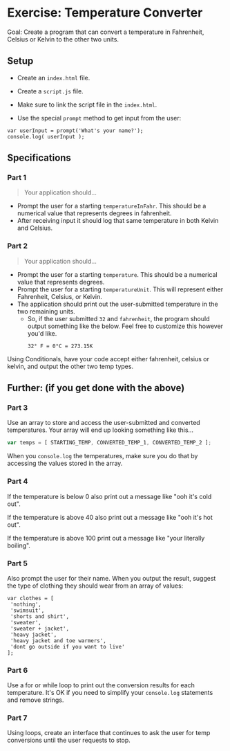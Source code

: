 # Exercise: Temperature Converter

Goal: Create a program that can convert a temperature in Fahrenheit, Celsius or Kelvin to the other two units.

## Setup

* Create an `index.html` file.
* Create a `script.js` file.
* Make sure to link the script file in the `index.html`.

* Use the special `prompt` method to get input from the user:

```
var userInput = prompt('What's your name?');
console.log( userInput );
```

## Specifications

### Part 1

> Your application should...

* Prompt the user for a starting `temperatureInFahr`. This should be a numerical value that represents degrees in fahrenheit.
* After receiving input it should log that same temperature in both Kelvin and Celsius.

### Part 2

> Your application should...

* Prompt the user for a starting `temperature`. This should be a numerical value that represents degrees.
* Prompt the user for a starting `temperatureUnit`. This will represent either Fahrenheit, Celsius, or Kelvin.
* The application should print out the user-submitted temperature in the two remaining units.
  * So, if the user submitted `32` and `fahrenheit`, the program should output something like the below. Feel free to customize this however you'd like.
    ```text
    32° F = 0°C = 273.15K
    ```

Using Conditionals, have your code accept either fahrenheit, celsius or kelvin, and output the other two temp types.

## Further: (if you get done with the above)

### Part 3

Use an array to store and access the user-submitted and converted temperatures. Your array will end up looking something like this...

```js
var temps = [ STARTING_TEMP, CONVERTED_TEMP_1, CONVERTED_TEMP_2 ];
```

When you `console.log` the temperatures, make sure you do that by accessing the values stored in the array.

### Part 4
If the temperature is below 0 also print out a message like "ooh it's cold out".

If the temperature is above 40 also print out a message like "ooh it's hot out".

If the temperature is above 100 print out a message like "your literally boiling".

### Part 5
Also prompt the user for their name. When you output the result, suggest the type of clothing they should wear from an array of values:

```
var clothes = [
 'nothing',
 'swimsuit',
 'shorts and shirt',
 'sweater',
 'sweater + jacket',
 'heavy jacket',
 'heavy jacket and toe warmers',
 'dont go outside if you want to live'
];
```

### Part 6
Use a for or while loop to print out the conversion results for each temperature. It's OK if you need to simplify your `console.log` statements and remove strings.  

### Part 7

Using loops, create an interface that continues to ask the user for temp conversions until the user requests to stop.
